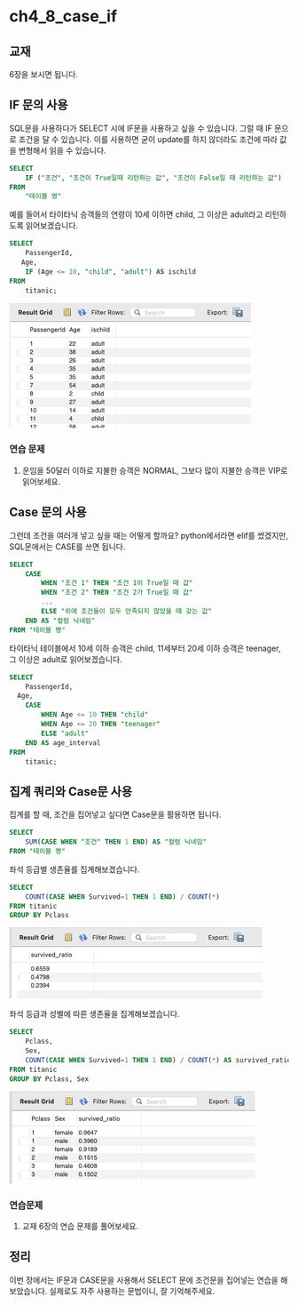 # ch4_8_case_if

## 교재

6장을 보시면 됩니다.

## IF 문의 사용

SQL문을 사용하다가 SELECT 시에 IF문을 사용하고 싶을 수 있습니다. 그럴 때 IF 문으로 조건을 달 수 있습니다. 이를 사용하면 굳이 update를 하지 않더라도 조건에 따라 값을 변형해서 읽을 수 있습니다.

```sql
SELECT
	IF ("조건", "조건이 True일때 리턴하는 값", "조건이 False일 때 리턴하는 값")
FROM
	"테이블 명"
```

예를 들어서 타이타닉 승객들의 연령이 10세 이하면 child, 그 이상은 adult라고 리턴하도록 읽어보겠습니다.

```sql
SELECT
	PassengerId,
   Age,
	IF (Age <= 10, "child", "adult") AS ischild
FROM
	titanic;
```

![Untitled](ch4_8_case_if%20614140a321b1497daeaefb90a30498ea/Untitled.png)

### 연습 문제

1. 운임을 50달러 이하로 지불한 승객은 NORMAL, 그보다 많이 지불한 승객은 VIP로 읽어보세요.

## Case 문의 사용

그런데 조건을 여러개 넣고 싶을 때는 어떻게 할까요?  python에서라면 elif를 썼겠지만, SQL문에서는 CASE를 쓰면 됩니다.

```sql
SELECT
	CASE
		WHEN "조건 1" THEN "조건 1이 True일 때 값"
		WHEN "조건 2" THEN "조건 2가 True일 때 값"
		...
		ELSE "위에 조건들이 모두 만족되지 않았을 때 갖는 값"
	END AS "컬럼 닉네임"
FROM "테이블 명"
```

타이타닉 테이블에서 10세 이하 승객은 child, 11세부터 20세 이하 승객은 teenager, 그 이상은 adult로 읽어보겠습니다.

```sql
SELECT
	PassengerId,
  Age,
	CASE
		WHEN Age <= 10 THEN "child"
		WHEN Age <= 20 THEN "teenager"
		ELSE "adult"
	END AS age_interval
FROM
	titanic;
```

## 집계 쿼리와 Case문 사용

집계를 할 때, 조건을 집어넣고 싶다면 Case문을 활용하면 됩니다. 

```sql
SELECT 
	SUM(CASE WHEN "조건" THEN 1 END) AS "컬럼 닉네임"
FROM "테이블 명"
```

좌석 등급별 생존율를 집계해보겠습니다. 

```sql
SELECT
	COUNT(CASE WHEN Survived=1 THEN 1 END) / COUNT(*)
FROM titanic
GROUP BY Pclass
```

![Untitled](ch4_8_case_if%20614140a321b1497daeaefb90a30498ea/Untitled%201.png)

좌석 등급과 성별에 따른 생존율을 집계해보겠습니다.

```sql
SELECT
	Pclass,
    Sex,
	COUNT(CASE WHEN Survived=1 THEN 1 END) / COUNT(*) AS survived_ratio
FROM titanic
GROUP BY Pclass, Sex
```

![Untitled](ch4_8_case_if%20614140a321b1497daeaefb90a30498ea/Untitled%202.png)

### 연습문제

1. 교재 6장의 연습 문제를 풀어보세요.

## 정리

이번 장에서는 IF문과 CASE문을 사용해서 SELECT 문에 조건문을 집어넣는 연습을 해보았습니다. 실제로도 자주 사용하는 문법이니, 잘 기억해주세요.